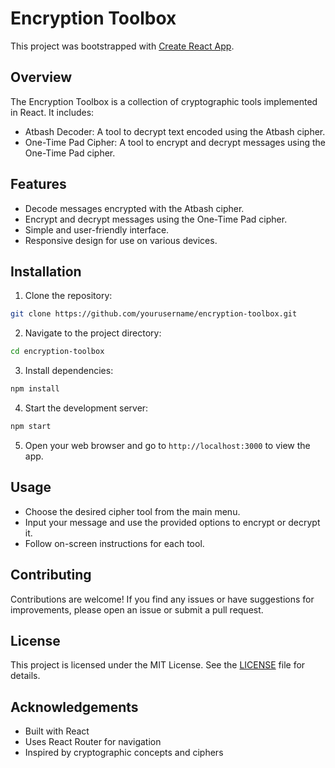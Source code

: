 # Encryption Toolbox

This project was bootstrapped with [Create React App](https://github.com/facebook/create-react-app).

## Overview

The Encryption Toolbox is a collection of cryptographic tools implemented in React. It includes:

- Atbash Decoder: A tool to decrypt text encoded using the Atbash cipher.
- One-Time Pad Cipher: A tool to encrypt and decrypt messages using the One-Time Pad cipher.

## Features

- Decode messages encrypted with the Atbash cipher.
- Encrypt and decrypt messages using the One-Time Pad cipher.
- Simple and user-friendly interface.
- Responsive design for use on various devices.

## Installation

1. Clone the repository:

```bash
git clone https://github.com/yourusername/encryption-toolbox.git
```

2. Navigate to the project directory:

```bash
cd encryption-toolbox
```

3. Install dependencies:

```bash
npm install
```

4. Start the development server:

```bash
npm start
```

5. Open your web browser and go to `http://localhost:3000` to view the app.

## Usage

- Choose the desired cipher tool from the main menu.
- Input your message and use the provided options to encrypt or decrypt it.
- Follow on-screen instructions for each tool.

## Contributing

Contributions are welcome! If you find any issues or have suggestions for improvements, please open an issue or submit a pull request.

## License

This project is licensed under the MIT License. See the [LICENSE](LICENSE) file for details.

## Acknowledgements

- Built with React
- Uses React Router for navigation
- Inspired by cryptographic concepts and ciphers
